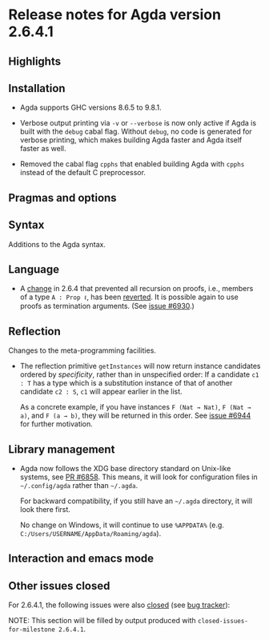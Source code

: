 Release notes for Agda version 2.6.4.1
======================================

Highlights
----------

Installation
------------

* Agda supports GHC versions 8.6.5 to 9.8.1.

* Verbose output printing via `-v` or `--verbose` is now only active if Agda is built with the `debug` cabal flag.
  Without `debug`, no code is generated for verbose printing, which makes building Agda faster and Agda itself
  faster as well.

* Removed the cabal flag `cpphs` that enabled building Agda with `cpphs` instead of the default C preprocessor.

Pragmas and options
-------------------

Syntax
------

Additions to the Agda syntax.

Language
--------

* A [change](https://github.com/agda/agda/pull/6639) in 2.6.4 that prevented all recursion on proofs,
  i.e., members of a type `A : Prop ℓ`, has been [reverted](https://github.com/agda/agda/pull/6936).
  It is possible again to use proofs as termination arguments.
  (See [issue #6930](https://github.com/agda/agda/issues/6930).)

Reflection
----------

Changes to the meta-programming facilities.

* The reflection primitive `getInstances` will now return instance
  candidates ordered by _specificity_, rather than in unspecified order:
  If a candidate `c1 : T` has a type which is a substitution instance of
  that of another candidate `c2 : S`, `c1` will appear earlier in the
  list.

  As a concrete example, if you have instances `F (Nat → Nat)`, `F (Nat
  → a)`, and `F (a → b)`, they will be returned in this order. See
  [issue #6944](https://github.com/agda/agda/issues/6944) for further
  motivation.

Library management
------------------

* Agda now follows the XDG base directory standard on Unix-like systems,
  see [PR #6858](https://github.com/agda/agda/pull/6858).
  This means, it will look for configuration files in `~/.config/agda` rather than `~/.agda`.

  For backward compatibility, if you still have an `~/.agda` directory, it will look there first.

  No change on Windows, it will continue to use `%APPDATA%` (e.g. `C:/Users/USERNAME/AppData/Roaming/agda`).


Interaction and emacs mode
--------------------------

Other issues closed
-------------------

For 2.6.4.1, the following issues were also
[closed](https://github.com/agda/agda/issues?q=is%3Aissue+milestone%3A2.6.4.1+is%3Aclosed)
(see [bug tracker](https://github.com/agda/agda/issues)):

NOTE: This section will be filled by output produced with `closed-issues-for-milestone 2.6.4.1`.
